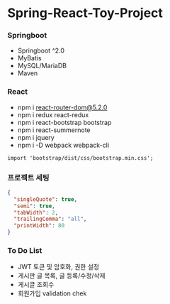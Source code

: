 # Spring-React-Toy-Project

### Springboot

- Springboot ^2.0
- MyBatis
- MySQL/MariaDB
- Maven
<!--
- Security
- OAuth2
  -->

### React

- npm i react-router-dom@5.2.0
- npm i redux react-redux
- npm i react-bootstrap bootstrap
- npm i react-summernote
- npm i jquery
- npm i -D webpack webpack-cli

```txt
import 'bootstrap/dist/css/bootstrap.min.css';
```

### 프로젝트 세팅

```json
{
  "singleQuote": true,
  "semi": true,
  "tabWidth": 2,
  "trailingComma": "all",
  "printWidth": 80
}
```

### To Do List

- JWT 토큰 및 암호화, 권한 설정
- 게시판 글 목록, 글 등록/수정/삭제
- 게시글 조회수
- 회원가입 validation chek
